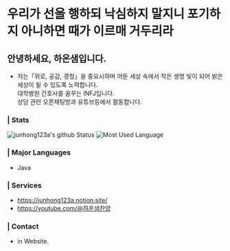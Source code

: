 # 우리가 선을 행하되 낙심하지 말지니 포기하지 아니하면 때가 이르매 거두리라
## 안녕하세요, 하온샘입니다.
* 저는「위로, 공감, 경청」을 중요시하며 어둔 세상 속에서 작은 생명 빛이 되어 밝은 세상이 될 수 있도록 노력합니다.<br>
대학병원 간호사를 꿈꾸는 INFJ입니다.<br>
상담 관련 오픈채팅방과 유튜브등에서 활동합니다.

### | Stats
![junhong123a's github Status](https://github-readme-stats.vercel.app/api?username=graceflow&count_private=true&show_icons=true&theme=tokyonight)
![Most Used Language](https://github-readme-stats.vercel.app/api/top-langs/?username=graceflow&theme=tokyonight&layout=compact)<br/>

### | Major Languages
* Java

### | Services
* https://junhong123a.notion.site/
* https://youtube.com/@하온샘찬양

### | Contact
* in Website.
